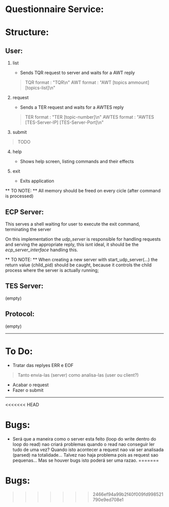 Questionnaire Service:
============================

# Structure:

## User:

1. list
    - Sends TQR request to server and waits for a AWT reply
    > TQR format : "TQR\n"
    > AWT format : "AWT [topics ammount] [topics-list]\n"

2. request
    - Sends a TER request and waits for a AWTES reply
    > TER format : "TER [topic-number]\n"
    > AWTES format : "AWTES [TES-Server-IP] [TES-Server-Port]\n"

3. submit
> TODO

4. help
    - Shows help screen, listing commands and their effects

5. exit
    - Exits application

** TO NOTE: **
All memory should be freed on every cicle (after command is processed)


## ECP Server:
This serves a shell waiting for user to execute the exit command, terminating the server

On this implementation the *udp_server* is responsible for handling requests and serving the appropriate reply, this isnt ideal, it should be the *ecp_server_interface* handling this.

** TO NOTE: **
When creating a new server with start_udp_server(...) the return value (child_pid) should be caught, because it controls the child process where the server is actually running;


## TES Server:
(empty)

## Protocol:
(empty)

* * *

# To Do:
- Tratar das replyes ERR e EOF
> Tanto envia-las (server) como analisa-las (user ou client?)
- Acabar o request
- Fazer o submit

* * *

<<<<<<< HEAD
# Bugs:

- Será que a maneira como o server esta feito (loop do write dentro do loop do read) nao criará problemas quando o read nao conseguir ler tudo de uma vez? Quando isto acontecer a request nao vai ser analisada (parsed) na totalidade... Talvez nao haja problema pois as request sao pequenas... Mas se houver bugs isto poderá ser uma razao.
=======
# Bugs:
>>>>>>> 2466ef94a99b2f40f009fd998521790e9ed708e1
